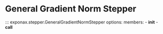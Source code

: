 # General Gradient Norm Stepper

::: exponax.stepper.GeneralGradientNormStepper
    options:
        members:
            - __init__
            - __call__